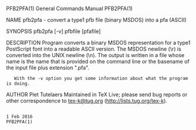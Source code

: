 PFB2PFA(1)                                                                       General Commands Manual                                                                       PFB2PFA(1)

NAME
       pfb2pfa - convert a type1 pfb file (binary MSDOS) into a pfa (ASCII)

SYNOPSIS
       pfb2pfa [-v] pfbfile [pfafile]

DESCRIPTION
       Program  converts  a  binary MSDOS representation for a type1 PostScript font into a readable ASCII version.  The MSDOS newline (\r) is converted into the UNIX newline (\n).  The
       output is written in a file whose name is the name that is provided on the command line or the basename of the input file plus extension ".pfa".

       With the -v option you get some information about what the program is doing.

AUTHOR
       Piet Tutelaers
       Maintained in TeX Live; please send bug reports or other correspondence
       to tex-k@tug.org (http://lists.tug.org/tex-k).

                                                                                        1 Feb 2016                                                                             PFB2PFA(1)
